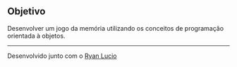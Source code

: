 ## Objetivo

Desenvolver um jogo da memória utilizando os conceitos de programação orientada à objetos. 

---
Desenvolvido junto com o [Ryan Lucio](https://github.com/RyanLucio)
